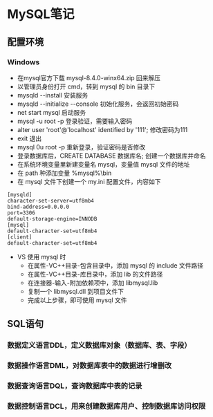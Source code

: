 # MySQL笔记

## 配置环境

### Windows

* 在mysql官方下载 mysql-8.4.0-winx64.zip 回来解压
* 以管理员身份打开 cmd，转到 mysql 的 bin 目录下
* mysqld --install 安装服务
* mysqld --initialize --console 初始化服务，会返回初始密码
* net start mysql 启动服务
* mysql -u root -p 登录验证，需要输入密码
* alter user 'root'@'localhost' identified by '111'; 修改密码为111
* exit 退出
* mysql 0u root -p 重新登录，验证密码是否修改
* 登录数据库后，CREATE DATABASE 数据库名; 创建一个数据库并命名
* 在系统环境变量里新建变量名 mysql，变量值 mysql 文件的地址
* 在 path 种添加变量 %mysql%\bin
* 在 mysql 文件下创建一个 my.ini 配置文件，内容如下
```
[mysqld]
character-set-server=utf8mb4
bind-address=0.0.0.0
port=3306
default-storage-engine=INNODB
[mysql]
default-character-set=utf8mb4
[client]
default-character-set=utf8mb4
```

* VS 使用 mysql 时
  * 在属性-VC++目录-包含目录中，添加 mysql 的 include 文件路径
  * 在属性-VC++目录-库目录中，添加 lib 的文件路径
  * 在连接器-输入-附加依赖项中，添加 libmysql.lib
  * 复制一个 libmysql.dll 到项目文件下
  * 完成以上步骤，即可使用 mysql 文件


## SQL语句

### 数据定义语言DDL，定义数据库对象（数据库、表、字段）

### 数据操作语言DML，对数据库表中的数据进行增删改

### 数据查询语言DQL，查询数据库中表的记录

### 数据控制语言DCL，用来创建数据库用户、控制数据库访问权限
